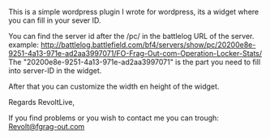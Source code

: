 This is a simple wordpress plugin I wrote for wordpress,
its a widget where you can fill in your sever ID.

You can find the server id after the /pc/ in the battlelog URL of the server.
example: http://battlelog.battlefield.com/bf4/servers/show/pc/20200e8e-9251-4a13-971e-ad2aa3997071/FO-Frag-Out-com-Operation-Locker-Stats/
The "20200e8e-9251-4a13-971e-ad2aa3997071" is the part you need to fill into server-ID in the widget.

After that you can customize the width en height of the widget.


Regards RevoltLive,


If you find problems or you wish to contact me you can trough:
Revolt@fgrag-out.com